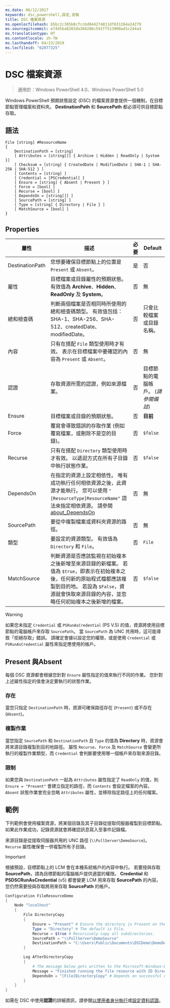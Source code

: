 ```yaml
---
ms.date: 06/12/2017
keywords: dsc,powershell,設定,安裝
title: DSC 檔案資源
ms.openlocfilehash: b5bc2c305b8cfccbd044274811df631264a24279
ms.sourcegitcommit: e7445ba8203da304286c591ff513900ad1c244a4
ms.translationtype: HT
ms.contentlocale: zh-TW
ms.lasthandoff: 04/23/2019
ms.locfileid: "62077325"
---
```

# <a name="dsc-file-resource"></a>DSC 檔案資源

> 適用於：Windows PowerShell 4.0、Windows PowerShell 5.0

Windows PowerShell 預期狀態設定 (DSC) 的檔案資源會提供一個機制，在目標節點管理檔案和資料夾。 **DestinationPath** 和 **SourcePath** 都必須可供目標節點存取。

## <a name="syntax"></a>語法

```
File [string] #ResourceName
{
    DestinationPath = [string]
    [ Attributes = [string[]] { Archive | Hidden | ReadOnly | System }]
    [ Checksum = [string] { CreatedDate | ModifiedDate | SHA-1 | SHA-256 | SHA-512 } ]
    [ Contents = [string] ]
    [ Credential = [PSCredential] ]
    [ Ensure = [string] { Absent | Present } ]
    [ Force = [bool] ]
    [ Recurse = [bool] ]
    [ DependsOn = [string[]] ]
    [ SourcePath = [string] ]
    [ Type = [string] { Directory | File } ]
    [ MatchSource = [bool] ]
}
```

## <a name="properties"></a>Properties

|屬性       |描述                                                                   |必要|Default|
|---------------|------------------------------------------------------------------------------|--------|-------|
|DestinationPath|您想要確保目標節點上的位置是 `Present` 或 `Absent`。|是|否|
|屬性     |目標檔案或目錄屬性的預期狀態。 有效值為 **Archive**、**Hidden**、**ReadOnly** 及 **System**。|否|無|
|總和檢查碼      |判斷兩個檔案是否相同時所使用的總和檢查碼類型。 有效值包括：SHA-1、SHA-256、SHA-512、createdDate、modifiedDate。|否|只會比較檔案或目錄名稱。|
|內容       |只有在搭配 `File` 類型使用時才有效。 表示在目標檔案中要確認的內容為 `Present` 或 `Absent`。 |否|無|
|認證     |存取資源所需的認證，例如來源檔案。|否|目標節點的電腦帳戶。 (*請參閱備註*)|
|Ensure         |目標檔案或目錄的預期狀態。 |否|**目前**|
|Force          |覆寫會導致錯誤的存取作業 (例如覆寫檔案，或刪除不是空的目錄)。|否|`$false`|
|Recurse        |只有在搭配 `Directory` 類型使用時才有效。 以遞迴方式在所有子目錄中執行狀態作業。|否|`$false`|
|DependsOn      |在指定的資源上設定相依性。 唯有成功執行任何相依資源之後，此資源才能執行。 您可以使用 `"[ResourceType]ResourceName"` 語法來指定相依資源。 請參閱 [about_DependsOn](../../../configurations/resource-depends-on.md)|否|無|
|SourcePath     |要從中複製檔案或資料夾資源的路徑。|否|無|
|類型           |要設定的資源類型。 有效值為 `Directory` 和 `File`。|否|`File`|
|MatchSource    |判斷資源是否應該監視在初始複本之後新增至來源目錄的新檔案。 若值為 `$true`，即表示在初始複本之後，任何新的原始程式檔都應該複製到目的地。 若設為 `$False`，資源就會快取來源目錄的內容，並忽略任何初始複本之後新增的檔案。|否|`$false`|

> [!WARNING]
> 如果您未指定 `Credential` 或 `PSRunAsCredential` (PS V.5) 的值，資源將使用目標節點的電腦帳戶來存取 `SourcePath`。  當 `SourcePath` 為 UNC 共用時，這可能導致「拒絕存取」錯誤。 請確定會據以設定您的權限，或是使用 `Credential` 或 `PSRunAsCredential` 屬性來指定應使用的帳戶。

## <a name="present-vs-absent"></a>Present 與Absent

每個 DSC 資源都會根據您針對 `Ensure` 屬性指定的值來執行不同的作業。 您針對上述屬性指定的值會決定要執行的狀態作業。

### <a name="existence"></a>存在

當您只指定 `DestinationPath` 時，資源可確保路徑存在 (`Present`) 或不存在 (`Absent`)。

### <a name="copy-operations"></a>複製作業

當您指定 `SourcePath` 和 `DestinationPath` 且 `Type` 的值為 **Directory** 時，資源會將來源目錄複製到目的地路徑。 屬性 `Recurse`、`Force` 及 `MatchSource` 會變更所執行的複製作業類型，而 `Credential` 會判斷要使用哪一個帳戶來存取來源目錄。

### <a name="limitations"></a>限制

如果您與 `DestinationPath` 一起為 `Attributes` 屬性指定了 `ReadOnly` 的值，則 `Ensure = "Present"` 會建立指定的路徑，而 `Contents` 會設定檔案的內容。  `Absent` 狀態作業會完全忽略 `Attributes` 屬性，並移除指定路徑上的任何檔案。

## <a name="example"></a>範例

下列範例會使用檔案資源，將某個目錄及其子目錄從提取伺服器複製到目標節點。 如果此作業成功，記錄資源就會將確認訊息寫入至事件記錄檔。

來源目錄是從提取伺服器共用的 UNC 路徑 (`\\PullServer\DemoSource`)。 `Recurse` 屬性確保會一併複製所有子目錄。

> [!IMPORTANT]
> 根據預設，目標節點上的 LCM 會在本機系統帳戶的內容中執行。 若要授與存取 **SourcePath**，請為目標節點的電腦帳戶提供適當的權限。 **Credential** 和 **PSDSCRunAsCredential** (v5) 都會變更 LCM 用來存取 **SourcePath** 的內容。 您仍然需要授與存取將用來存取 **SourcePath** 的帳戶。

```powershell
Configuration FileResourceDemo
{
    Node "localhost"
    {
        File DirectoryCopy
        {
            Ensure = "Present" # Ensure the directory is Present on the target node.
            Type = "Directory" # The default is File.
            Recurse = $true # Recursively copy all subdirectories.
            SourcePath = "\\PullServer\DemoSource"
            DestinationPath = "C:\Users\Public\Documents\DSCDemo\DemoDestination"
        }

        Log AfterDirectoryCopy
        {
            # The message below gets written to the Microsoft-Windows-Desired State Configuration/Analytic log
            Message = "Finished running the file resource with ID DirectoryCopy"
            DependsOn = "[File]DirectoryCopy" # Depends on successful execution of the File resource.
        }
    }
}
```

如需在 DSC 中使用**認證**的詳細資訊，請參閱[以使用者身分執行](../../../configurations/runAsUser.md)或[設定資料認證](../../../configurations/configDataCredentials.md)。
